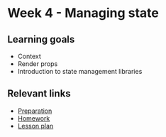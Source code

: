# Week 4 - Managing state

## Learning goals
- Context
- Render props
- Introduction to state management libraries

## Relevant links
* [Preparation](preparation.md)
* [Homework](homework.md)
* [Lesson plan](lesson-plan.md)
